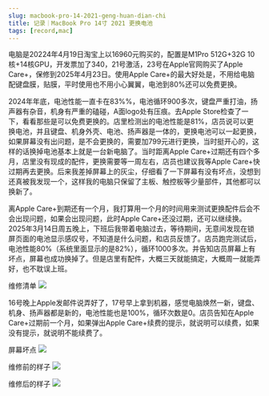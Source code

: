 ```yaml
---
slug: macbook-pro-14-2021-geng-huan-dian-chi
title: 记录｜MacBook Pro 14寸 2021 更换电池
tags: [record,mac]
---
```


电脑是20224年4月19日淘宝上以16960元购买的，配置是M1Pro 512G+32G 10核+14核GPU，开发票加了340，21号激活，23号在Apple官网购买了Apple Care+，保修到2025年4月23日。使用Apple Care+的最大好处是，不用给电脑配键盘膜，贴膜，平时使用也不用小心翼翼，电池到80%还可以免费更换。

<!-- truncate -->


2024年年底，电池性能一直卡在83%%，电池循环900多次，键盘严重打油，扬声器有杂音，机身有严重的磕碰，A面logo处有压痕。去Apple Store检查了一下，看看那些是可以免费更换的。店里检测出的电池性能是81%，店员说可以更换电池，并且键盘、机身外壳、电池、扬声器是一体的，更换电池可以一起更换，如果屏幕没有出问题，是不会更换的，需要加799元进行更换，当时挺开心的，这样的话换掉电池基本上就是一台新电脑了。当时距离Apple Care+过期还有四个多月，店里没有现成的配件，更换需要等一周左右，店员也建议我等Apple Care+快过期再去更换。后来我差掉屏幕上的灰尘，仔细看了一下屏幕有没有坏点，没想到还真被我发现一个，这样我的电脑只保留了主板、触控板等少量部件，其他都可以换新了。

离Apple Care+到期还有一个月，我打算用一个月的时间用来测试更换配件后会不会出现问题，如果会出现问题，此时Apple Care+还没过期，还可以继续换。2025年3月14日周五晚上，下班后我带着电脑过去，等待期间，无意间发现在锁屏页面的电池显示感叹号，不知道是什么问题，和店员反馈了。店员跑完测试后，电池性能80%（系统里面显示的是82%），循环1000多次。并告知店员屏幕上有坏点，屏幕也成功换掉了。但是店里有配件，大概三天就能搞定，大概周一就能弄好，也不耽误上班。

维修清单
![](https://media.wuguipeng.com/image/2025/03/74e11448848cd58b85e968086adf6360f2d89415.png)

16号晚上Apple发邮件说弄好了，17号早上拿到机器，感觉电脑焕然一新，键盘、机身、扬声器都是新的，电池性能也是100%，循环次数是0。店员告知在Apple Care+过期前一个月，如果弹出Apple Care+续费的提示，就说明可以续费，如果没有提示，就说明不能续费了。

屏幕坏点
![](https://media.wuguipeng.com/image/2025/03/34b94487bea2d5173fc8854faad08d09a0f12a57.png)


维修前的样子
![](https://media.wuguipeng.com/image/2025/03/63a75c5a8cb51c7be5a36929dc03771c0ef7b8dc.jpeg)


维修后的样子
![](https://media.wuguipeng.com/image/2025/03/b8e7cd5d4be030c516f8b3e6772b9d1eb9beb048.jpeg)
